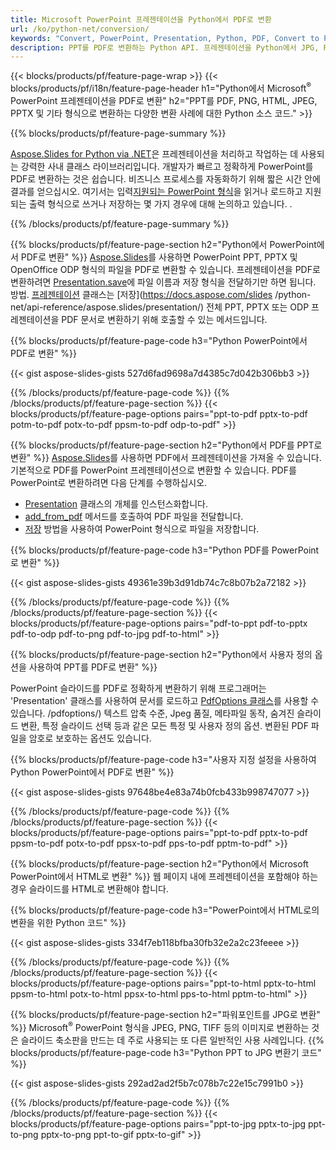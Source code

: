 ```yaml
---
title: Microsoft PowerPoint 프레젠테이션을 Python에서 PDF로 변환
url: /ko/python-net/conversion/
keywords: "Convert, PowerPoint, Presentation, Python, PDF, Convert to PDF, PPT to PDF"
description: PPT를 PDF로 변환하는 Python API. 프레젠테이션을 Python에서 JPG, PNG 및 기타 형식으로 변환합니다.
---
```


{{< blocks/products/pf/feature-page-wrap >}}
{{< blocks/products/pf/i18n/feature-page-header h1="Python에서 Microsoft<sup>®</sup> PowerPoint 프레젠테이션을 PDF로 변환" h2="PPT를 PDF, PNG, HTML, JPEG, PPTX 및 기타 형식으로 변환하는 다양한 변환 사례에 대한 Python 소스 코드." >}}

{{% blocks/products/pf/feature-page-summary %}}

[Aspose.Slides for Python via .NET](https://products.aspose.com/slides/python-net/)은 프레젠테이션을 처리하고 작업하는 데 사용되는 강력한 사내 클래스 라이브러리입니다. 개발자가 빠르고 정확하게 PowerPoint를 PDF로 변환하는 것은 쉽습니다. 비즈니스 프로세스를 자동화하기 위해 짧은 시간 안에 결과를 얻으십시오. 여기서는 입력[지원되는 PowerPoint 형식](https://docs.aspose.com/slides/python-net/supported-file-formats/)을 읽거나 로드하고 지원되는 출력 형식으로 쓰거나 저장하는 몇 가지 경우에 대해 논의하고 있습니다. . 

{{% /blocks/products/pf/feature-page-summary  %}}

{{% blocks/products/pf/feature-page-section  h2="Python에서 PowerPoint에서 PDF로 변환" %}}
[Aspose.Slides](https://products.aspose.com/slides/python-net/)를 사용하면 PowerPoint PPT, PPTX 및 OpenOffice ODP 형식의 파일을 PDF로 변환할 수 있습니다. 프레젠테이션을 PDF로 변환하려면 [Presentation.save](https://docs.aspose.com/slides/python-net/api-reference/aspose.slides/presentation/)에 파일 이름과 저장 형식을 전달하기만 하면 됩니다. 방법. [프레젠테이션](https://docs.aspose.com/slides/python-net/api-reference/aspose.slides/presentation/) 클래스는 [저장](https://docs.aspose.com/slides /python-net/api-reference/aspose.slides/presentation/) 전체 PPT, PPTX 또는 ODP 프레젠테이션을 PDF 문서로 변환하기 위해 호출할 수 있는 메서드입니다.

{{% blocks/products/pf/feature-page-code h3="Python PowerPoint에서 PDF로 변환" %}}

{{< gist aspose-slides-gists 527d6fad9698a7d4385c7d042b306bb3 >}}

{{% /blocks/products/pf/feature-page-code  %}}
{{% /blocks/products/pf/feature-page-section %}}
{{< blocks/products/pf/feature-page-options pairs="ppt-to-pdf pptx-to-pdf potm-to-pdf potx-to-pdf ppsm-to-pdf odp-to-pdf" >}}

{{% blocks/products/pf/feature-page-section  h2="Python에서 PDF를 PPT로 변환" %}}
[Aspose.Slides](https://products.aspose.com/slides/python-net/)를 사용하면 PDF에서 프레젠테이션을 가져올 수 있습니다. 기본적으로 PDF를 PowerPoint 프레젠테이션으로 변환할 수 있습니다. PDF를 PowerPoint로 변환하려면 다음 단계를 수행하십시오.
- [Presentation](https://docs.aspose.com/slides/python-net/api-reference/aspose.slides/presentation/) 클래스의 개체를 인스턴스화합니다.
- [add_from_pdf](https://docs.aspose.com/slides/python-net/api-reference/aspose.slides/slidecollection/) 메서드를 호출하여 PDF 파일을 전달합니다.
- [저장](https://docs.aspose.com/slides/python-net/api-reference/aspose.slides/presentation/) 방법을 사용하여 PowerPoint 형식으로 파일을 저장합니다.

{{% blocks/products/pf/feature-page-code h3="Python PDF를 PowerPoint로 변환" %}}

{{< gist aspose-slides-gists 49361e39b3d91db74c7c8b07b2a72182 >}}

{{% /blocks/products/pf/feature-page-code  %}}
{{% /blocks/products/pf/feature-page-section %}}
{{< blocks/products/pf/feature-page-options pairs="pdf-to-ppt pdf-to-pptx pdf-to-odp pdf-to-png pdf-to-jpg pdf-to-html" >}}

{{% blocks/products/pf/feature-page-section  h2="Python에서 사용자 정의 옵션을 사용하여 PPT를 PDF로 변환" %}}

PowerPoint 슬라이드를 PDF로 정확하게 변환하기 위해 프로그래머는 'Presentation' 클래스를 사용하여 문서를 로드하고 [PdfOptions 클래스](https://docs.aspose.com/slides/python-net/api-reference/aspose.slides.export)를 사용할 수 있습니다. /pdfoptions/) 텍스트 압축 수준, Jpeg 품질, 메타파일 동작, 숨겨진 슬라이드 변환, 특정 슬라이드 선택 등과 같은 모든 특정 및 사용자 정의 옵션. 변환된 PDF 파일을 암호로 보호하는 옵션도 있습니다.

{{% blocks/products/pf/feature-page-code h3="사용자 지정 설정을 사용하여 Python PowerPoint에서 PDF로 변환" %}}

{{< gist aspose-slides-gists 97648be4e83a74b0fcb433b998747077 >}}

{{% /blocks/products/pf/feature-page-code  %}}
{{% /blocks/products/pf/feature-page-section %}}
{{< blocks/products/pf/feature-page-options pairs="ppt-to-pdf pptx-to-pdf ppsm-to-pdf potx-to-pdf ppsx-to-pdf pps-to-pdf pptm-to-pdf" >}}

{{% blocks/products/pf/feature-page-section  h2="Python에서 Microsoft PowerPoint에서 HTML로 변환" %}}
웹 페이지 내에 프레젠테이션을 포함해야 하는 경우 슬라이드를 HTML로 변환해야 합니다.

{{% blocks/products/pf/feature-page-code h3="PowerPoint에서 HTML로의 변환을 위한 Python 코드" %}}

{{< gist aspose-slides-gists 334f7eb118bfba30fb32e2a2c23feeee >}}

{{% /blocks/products/pf/feature-page-code %}}
{{% /blocks/products/pf/feature-page-section %}}
{{< blocks/products/pf/feature-page-options pairs="ppt-to-html pptx-to-html ppsm-to-html potx-to-html ppsx-to-html pps-to-html pptm-to-html" >}}

{{% blocks/products/pf/feature-page-section  h2="파워포인트를 JPG로 변환" %}}
Microsoft<sup>®</sup> PowerPoint 형식을 JPEG, PNG, TIFF 등의 이미지로 변환하는 것은 슬라이드 축소판을 만드는 데 주로 사용되는 또 다른 일반적인 사용 사례입니다. 
{{% blocks/products/pf/feature-page-code h3="Python PPT to JPG 변환기 코드" %}}

{{< gist aspose-slides-gists 292ad2ad2f5b7c078b7c22e15c7991b0 >}}

{{% /blocks/products/pf/feature-page-code %}}
{{% /blocks/products/pf/feature-page-section %}}
{{< blocks/products/pf/feature-page-options pairs="ppt-to-jpg pptx-to-jpg ppt-to-png pptx-to-png ppt-to-gif pptx-to-gif" >}}